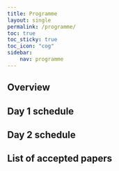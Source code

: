 ```yaml
---
title: Programme
layout: single
permalink: /programme/
toc: true
toc_sticky: true
toc_icon: "cog"
sidebar:
    nav: programme
---
```


## Overview

## Day 1 schedule

## Day 2 schedule

## List of accepted papers

